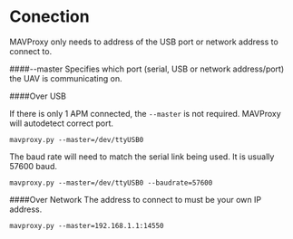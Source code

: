 # Conection

MAVProxy only needs to address of the USB port or network address to connect to.

####--master
Specifies which port (serial, USB or network address/port) the UAV is communicating on.

####Over USB

If there is only 1 APM connected, the `--master` is not required. MAVProxy will autodetect correct port.
```
mavproxy.py --master=/dev/ttyUSB0
```
The baud rate will need to match the serial link being used. It is usually 57600 baud.

```
mavproxy.py --master=/dev/ttyUSB0 --baudrate=57600
```


####Over Network
The address to connect to must be your own IP address.

```
mavproxy.py --master=192.168.1.1:14550
```
